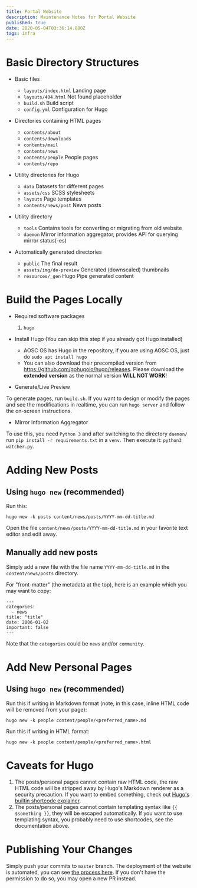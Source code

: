 ```yaml
---
title: Portal Website
description: Maintenance Notes for Portal Website
published: true
date: 2020-05-04T03:36:14.880Z
tags: infra
---
```


# Basic Directory Structures

- Basic files
    - `layouts/index.html` Landing page
    - `layouts/404.html` Not found placeholder
    - `build.sh` Build script
    - `config.yml` Configuration for Hugo

- Directories containing HTML pages
    - `contents/about`
    - `contents/downloads`
    - `contents/mail`
    - `contents/news`
    - `contents/people` People pages
    - `contents/repo`

- Utility directories for Hugo
    - `data` Datasets for different pages
    - `assets/css` SCSS stylesheets
    - `layouts` Page templates
    - `contents/news/post` News posts

- Utility directory

    - `tools` Contains tools for converting or migrating from old website
    - `daemon` Mirror information aggregator, provides API for querying mirror status(-es)

- Automatically generated directories
    - `public` The final result
    - `assets/img/de-preview` Generated (downscaled) thumbnails
    - `resources/_gen` Hugo Pipe generated content

# Build the Pages Locally

- Required software packages
    1. `hugo`

- Install Hugo (You can skip this step if you already got Hugo installed)

    - AOSC OS has Hugo in the repository, if you are using AOSC OS, just do `sudo apt install hugo`
    - You can also download their precompiled version from https://github.com/gohugoio/hugo/releases. Please download the **extended version** as the normal version **WILL NOT WORK**!

- Generate/Live Preview

To generate pages, run `build.sh`. If you want to design or modify the pages and see the modifications in realtime, you can run `hugo server` and follow the on-screen instructions.

- Mirror Information Aggregator

To use this, you need `Python 3` and after switching to the directory `daemon/` run `pip install -r requirements.txt` in a `venv`. Then execute it: `python3 watcher.py`.

# Adding New Posts

## Using `hugo new` (recommended)

Run this:

```hugo new -k posts content/news/posts/YYYY-mm-dd-title.md```

Open the file `content/news/posts/YYYY-mm-dd-title.md` in your favorite text editor and edit away.

## Manually add new posts

Simply add a new file with the file name `YYYY-mm-dd-title.md` in the `content/news/posts` directory.

For "front-matter" (the metadata at the top), here is an example which you may want to copy:

```
---
categories:
  - news
title: "title"
date: 2006-01-02
important: false
---
```

Note that the `categories` could be `news` and/or `community`.

# Add New Personal Pages

## Using `hugo new` (recommended)

Run this if writing in Markdown format (note, in this case, inline HTML code will be removed from your page):

```hugo new -k people content/people/<preferred_name>.md```

Run this if writing in HTML format:

```hugo new -k people content/people/<preferred_name>.html```

# Caveats for Hugo

1. The posts/personal pages cannot contain raw HTML code, the raw HTML code will be stripped away by Hugo's Markdown renderer as a security precaution. If you want to embed something, check out [Hugo's builtin shortcode explainer](https://gohugo.io/content-management/shortcodes/#use-hugos-built-in-shortcodes).
1. The posts/personal pages cannot contain templating syntax like `{{ $something }}`, they will be escaped automatically. If you want to use templating syntax, you probably need to use shortcodes, see the documentation above.

# Publishing Your Changes

Simply push your commits to `master` branch. The deployment of the website is automated, you can see [the process here](https://dev.azure.com/AOSC-Dev/aosc-portal-kiss.github.io/_build?definitionId=1&_a=summary). If you don't have the permission to do so, you may open a new PR instead.
